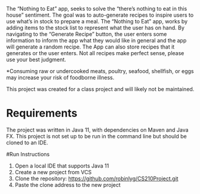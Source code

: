 The “Nothing to Eat” app, seeks to solve the “there’s nothing to eat in this house” sentiment. The goal was to auto-generate recipes to inspire users to use what’s
in stock to prepare a meal. The “Nothing to Eat” app, works by adding items to the stock list to represent what the user has on hand. By navigating to the 
“Generate Recipe” button, the user enters some information to inform the app what they would like in general and the app will generate a random recipe. 
The App can also store recipes that it generates or the user enters. Not all recipes make perfect sense, please use your best judgment. 

*Consuming raw or undercooked meats, poultry, seafood, shellfish, or eggs may increase your risk of foodborne illness.

This project was created for a class project and will likely not be maintained. 

# Requirements
The project was written in Java 11, with dependencies on Maven and Java FX. This project is not set up to be run in the command line but should be cloned to an IDE.

#Run Instructions
1.	Open a local IDE that supports Java 11
2.	Create a new project from VCS
3.	Clone the repository: https://github.com/robinlyg/CS210Project.git
4.	Paste the clone address to the new project 
